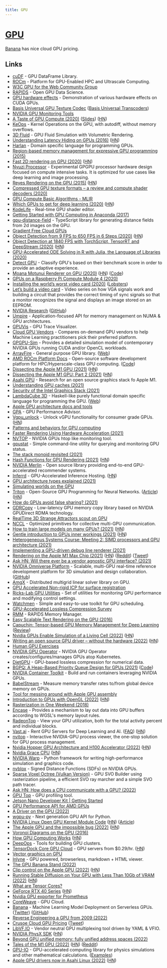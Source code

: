 ```yaml
---
title: GPU
---
```


# [GPU](https://en.wikipedia.org/wiki/Graphics_processing_unit)

[Banana](https://www.banana.dev/) has nice cloud GPU pricing.

## Links

- [cuDF](https://github.com/rapidsai/cudf) - GPU DataFrame Library.
- [ROCm](https://rocm.github.io/tensorflow.html) - Platform for GPU-Enabled HPC and Ultrascale Computing.
- [W3C GPU for the Web Community Group](https://github.com/gpuweb/gpuweb)
- [RAPIDS](https://rapids.ai/) - Open GPU Data Science.
- [GPU hardware effects](https://github.com/Kobzol/hardware-effects-gpu) - Demonstration of various hardware effects on CUDA GPUs.
- [Basis Universal GPU Texture Codec](https://github.com/BinomialLLC/basis_universal) ([Basis Universal Transcoders](https://github.com/KhronosGroup/Basis-Universal-Transcoders))
- [NVIDIA GPU Monitoring Tools](https://github.com/NVIDIA/gpu-monitoring-tools)
- [A Taste of GPU Compute (2020)](https://www.youtube.com/watch?v=eqkAaplKBc4) ([Slides](https://docs.google.com/presentation/d/1FRH81IW9RffkJjm6ILFZ7raCgFAUPXYYFXfiyKmhkx8/edit)) ([HN](https://news.ycombinator.com/item?id=22880502))
- [KeOps](https://github.com/getkeops/keops) - Kernel Operations on the GPU, with autodiff, without memory overflows.
- [3D Fluid](https://github.com/PWhiddy/Fat-Clouds) - GPU Fluid Simulation with Volumetric Rendering.
- [Understanding Latency Hiding on GPUs (2016)](https://www2.eecs.berkeley.edu/Pubs/TechRpts/2016/EECS-2016-143.pdf) ([HN](https://news.ycombinator.com/item?id=23379709))
- [Harlan](https://github.com/eholk/harlan) - Domain specific language for programming GPUs.
- [Region-based memory management for expressive GPU programming (2015)](https://blog.theincredibleholk.org/papers/dissertation.pdf)
- [Fast 2D rendering on GPU (2020)](https://raphlinus.github.io/rust/graphics/gpu/2020/06/13/fast-2d-rendering.html) ([HN](https://news.ycombinator.com/item?id=23512897))
- [Nyuzi Processor](https://github.com/jbush001/NyuziProcessor) - Experimental GPGPU processor hardware design focused on compute intensive tasks. It is optimized for use cases like deep learning and image processing.
- [Reyes Rendering on the GPU (2015)](https://markussteinberger.net/papers/GPUReyes.pdf) ([HN](https://news.ycombinator.com/item?id=23572626))
- [Compressed GPU texture formats – a review and compute shader decoders (2020)](https://themaister.net/blog/2020/08/12/compressed-gpu-texture-formats-a-review-and-compute-shader-decoders-part-1/)
- [GPU Compute Basic Algorithms - MLIR](https://llvm.discourse.group/t/gpu-compute-basic-algorithms/1281)
- [Which GPUs to get for deep learning (2020)](https://timdettmers.com/2020/09/07/which-gpu-for-deep-learning/) ([HN](https://news.ycombinator.com/item?id=24400603))
- [KodeLife](https://hexler.net/products/kodelife) - Real-time GPU shader editor.
- [Getting Started with GPU Computing in Anaconda (2017)](https://www.anaconda.com/blog/getting-started-with-gpu-computing-in-anaconda)
- [gpu-distance-field](https://github.com/ryankaplan/gpu-distance-field) - TypeScript library for generating distance fields from 2d images on the GPU.
- [Gradient Free Cloud GPUs](https://gradient.paperspace.com/free-gpu)
- [Object Detection from 9 FPS to 650 FPS in 6 Steps (2020)](https://paulbridger.com/posts/video_analytics_pipeline_tuning/) ([HN](https://news.ycombinator.com/item?id=24738835))
- [Object Detection at 1840 FPS with TorchScript, TensorRT and DeepStream (2020)](https://paulbridger.com/posts/video-analytics-deepstream-pipeline/) ([HN](https://news.ycombinator.com/item?id=24817173))
- [GPU-Accelerated ODE Solving in R with Julia, the Language of Libraries (2020)](http://www.stochasticlifestyle.com/gpu-accelerated-ode-solving-in-r-with-julia-the-language-of-libraries/)
- [Detect GPU](https://github.com/TimvanScherpenzeel/detect-gpu) - Classify GPU's based on their benchmark score in order to provide an adaptive experience.
- [Moana Motunui Renderer on GPU (2020)](https://www.render-blog.com/2020/10/03/gpu-motunui/) ([HN](https://news.ycombinator.com/item?id=24833218)) ([Code](https://github.com/chellmuth/gpu-motunui))
- [GPUs on a Raspberry Pi Compute Module 4 (2020)](https://www.youtube.com/watch?v=ikpgZu6kLKE)
- [Installing the world’s worst video card (2020)](https://www.youtube.com/watch?v=2iURr3NBprc) ([Lobsters](https://lobste.rs/s/n45htv/installing_world_s_worst_video_card))
- [Let’s build a video card](https://eater.net/vga) - Video series on how VGA signals work and building a circuit that provides the correct timing of sync signals so that a monitor recognizes the signal and displays an image stored on an EEPROM.
- [NVIDIA Research](https://www.nvidia.com/en-us/research/) ([GitHub](https://github.com/NVlabs))
- [Umpire](https://github.com/LLNL/Umpire) - Application-focused API for memory management on NUMA & GPU architectures.
- [GPUVis](https://github.com/mikesart/gpuvis) - GPU Trace Visualizer.
- [Cloud GPU Vendors](https://github.com/binga/cloud-gpus) - Compares on-demand GPU vendors to help Machine Learning practitioners pick their preferred platform.
- [GPGPU-Sim](https://github.com/gpgpu-sim/gpgpu-sim_distribution) - Provides a detailed simulation model of contemporary NVIDIA GPUs running CUDA and/or OpenCL workloads.
- [ArrayFire](https://github.com/arrayfire/arrayfire) - General purpose GPU library. ([Web](https://arrayfire.com/))
- [AMD ROCm Platform Docs](https://rocmdocs.amd.com/en/latest/) - Open-source software development platform for HPC/Hyperscale-class GPU computing. ([Code](https://github.com/RadeonOpenCompute/ROCm))
- [Dissecting the Apple M1 GPU (2021)](https://rosenzweig.io/blog/asahi-gpu-part-1.html) ([HN](https://news.ycombinator.com/item?id=25673631))
- [Dissecting the Apple M1 GPU: Part 2 (2021)](https://rosenzweig.io/blog/asahi-gpu-part-2.html) ([HN](https://news.ycombinator.com/item?id=25873887))
- [Asahi GPU](https://github.com/AsahiLinux/gpu) - Research for an open source graphics stack fo Apple M1.
- [Understanding GPU caches (2021)](https://rastergrid.com/blog/gpu-tech/2021/01/understanding-gpu-caches/)
- [Security of the Intel Graphics Stack (2021)](https://igor-blue.github.io/2021/02/10/graphics-part1.html)
- [LambdaCube 3D](https://github.com/lambdacube3d/lambdacube-compiler) - Haskell-like purely functional domain specific language for programming the GPU. ([Web](http://lambdacube3d.com/))
- [Apple GPU architecture docs and tools](https://github.com/dougallj/applegpu)
- [GPA](https://github.com/Jokeren/GPA) - GPU Performance Advisor.
- [Vgpu_unlock](https://github.com/DualCoder/vgpu_unlock) - Unlock vGPU functionality for consumer grade GPUs. ([HN](https://news.ycombinator.com/item?id=26754351))
- [Patterns and behaviors for GPU computing](https://github.com/moderngpu/moderngpu)
- [Faster Rendering Using Hardware Acceleration (2021)](https://www.sublimetext.com/blog/articles/hardware-accelerated-rendering)
- [NVTOP](https://github.com/Syllo/nvtop) - NVIDIA GPUs htop like monitoring tool.
- [gpustat](https://github.com/wookayin/gpustat) - Simple command-line utility for querying and monitoring GPU status.
- [The stack monoid revisited (2021)](https://raphlinus.github.io/gpu/2021/05/13/stack-monoid-revisited.html)
- [Hash Functions for GPU Rendering (2021)](https://www.reedbeta.com/blog/hash-functions-for-gpu-rendering/) ([HN](https://news.ycombinator.com/item?id=27244209))
- [NVIDIA Merlin](https://github.com/NVIDIA-Merlin/Merlin) - Open source library providing end-to-end GPU-accelerated recommender systems.
- [Inferrd](https://inferrd.com/) - GPU-Accelerated Inference Hosting. ([HN](https://news.ycombinator.com/item?id=27817137))
- [GPU architecture types explained (2021)](https://rastergrid.com/blog/gpu-tech/2021/07/gpu-architecture-types-explained/)
- [Simulating worlds on the GPU](https://davidar.io/post/sim-glsl)
- [Triton](https://github.com/openai/triton) - Open-Source GPU Programming for Neural Networks. ([Article](https://openai.com/blog/triton/)) ([HN](https://news.ycombinator.com/item?id=27985594))
- [How do GPUs avoid false sharing? (2021)](https://www.reddit.com/r/GraphicsProgramming/comments/pi74sd/how_do_gpus_avoid_false_sharing/)
- [GDRCopy](https://github.com/NVIDIA/gdrcopy) - Low-latency GPU memory copy library based on NVIDIA GPUDirect RDMA technology.
- [RealTime 3D Strange Attractors scout on GPU](https://github.com/BrutPitt/glChAoS.P)
- [NCCL](https://github.com/NVIDIA/nccl) - Optimized primitives for collective multi-GPU communication.
- [How to train large models on many GPUs? (2021)](https://lilianweng.github.io/lil-log/2021/09/24/train-large-neural-networks.html) ([HN](https://news.ycombinator.com/item?id=28657797))
- [Gentle introduction to GPUs inner workings (2021)](https://vksegfault.github.io/posts/gentle-intro-gpu-inner-workings/) ([HN](https://news.ycombinator.com/item?id=28728138))
- [Heterogeneous Systems Course: Meeting 2: SIMD processors and GPU architecture (2021)](https://www.youtube.com/watch?v=fO8Yw1pmyyc)
- [Implementing a GPU-driven debug line renderer (2021)](https://www.gijskaerts.com/wordpress/?p=190)
- [Rendering on the Apple M1 Max Chip (2021)](https://blog.yiningkarlli.com/2021/10/takua-on-m1-max.html) ([HN](https://news.ycombinator.com/item?id=28994800)) ([Reddit](https://www.reddit.com/r/apple/comments/qfogld/the_m1max_is_the_fastest_gpu_we_have_ever/)) ([Tweet](https://twitter.com/yiningkarlli/status/1452783165970386945))
- [Ask HN: Will there ever be a vendor agnostic GPU interface? (2021)](https://news.ycombinator.com/item?id=29058681)
- [NVIDIA Omniverse Platform](https://developer.nvidia.com/nvidia-omniverse-platform) - Scalable, multi-GPU real-time reference development platform for 3D simulation and design collaboration. ([GitHub](https://github.com/NVIDIA-Omniverse))
- [AmgX](https://github.com/NVIDIA/AMGX) - Distributed multigrid linear solver library on GPU.
- [GPU Accelerated Non-rigid ICP for surface registration](https://github.com/wuhaozhe/pytorch-nicp)
- [Ricks-Lab GPU Utilities](https://github.com/Ricks-Lab/gpu-utils) - Set of utilities for monitoring GPU performance and modifying control settings.
- [Watchmen](https://github.com/Spico197/watchmen) - Simple and easy-to-use toolkit for GPU scheduling.
- [GPU-Accelerated Lossless Compression Survey](https://github.com/dingwentao/GPU-lossless-compression)
- [RMM](https://github.com/rapidsai/rmm) - RAPIDS Memory Manager.
- [Easy Scalable Text Rendering on the GPU (2016)](https://medium.com/@evanwallace/easy-scalable-text-rendering-on-the-gpu-c3f4d782c5ac)
- [Capuchin: Tensor-based GPU Memory Management for Deep Learning](https://dl.acm.org/doi/abs/10.1145/3373376.3378505) ([Review](https://www.bodunhu.com/blog/posts/paper-review-capuchin-tensor-based-gpu-memory-management-for-deep-learning/))
- [Nvidia GPUs Enable Simulation of a Living Cell (2022)](https://blogs.nvidia.com/blog/2022/01/20/living-cell-simulation/) ([HN](https://news.ycombinator.com/item?id=30113837))
- [Writing an open source GPU driver – without the hardware (2022)](https://www.collabora.com/news-and-blog/blog/2022/01/27/writing-an-open-source-gpu-driver-without-the-hardware/) ([HN](https://news.ycombinator.com/item?id=30107002))
- [Human GPU Exercises](https://github.com/luruke/human-gpu)
- [NVIDIA GPU Operator](https://github.com/NVIDIA/gpu-operator) - NVIDIA GPU Operator creates/configures/manages GPUs atop Kubernetes.
- [DietGPU](https://github.com/facebookresearch/dietgpu) - GPU-based lossless compression for numerical data.
- [BGPQ: A Heap-Based Priority Queue Design for GPUs (2021)](https://dl.acm.org/doi/fullHtml/10.1145/3472456.3472463) ([Code](https://github.com/srush/torch-queue))
- [NVIDIA Container Toolkit](https://github.com/NVIDIA/nvidia-container-toolkit) - Build and run containers leveraging NVIDIA GPUs.
- [BabelStream](https://github.com/UoB-HPC/BabelStream) - Measure memory transfer rates to/from global device memory on GPUs.
- [Tool for messing around with Apple GPU assembly](https://github.com/tellowkrinkle/mtl-gpu-asmcheck)
- [Introduction to GPUs with OpenGL (2022)](https://engineering.monstar-lab.com/en/post/2022/03/01/Introduction-To-GPUs-With-OpenGL/) ([HN](https://news.ycombinator.com/item?id=30583905))
- [Rasterization in One Weekend (2018)](https://tayfunkayhan.wordpress.com/2018/11/24/rasterization-in-one-weekend-part-i/)
- [Encase](https://github.com/teoxoy/encase) - Provides a mechanism to lay out data into GPU buffers according to WGSL's memory layout rules.
- [RadeonTop](https://github.com/clbr/radeontop) - View your GPU utilization, both for the total activity percent and individual blocks.
- [Vast.ai](https://vast.ai/) - Rent GPU Servers for Deep Learning and AI. ([FAQ](https://vast.ai/faq/)) ([HN](https://news.ycombinator.com/item?id=30736459))
- [nvitop](https://github.com/XuehaiPan/nvitop) - Interactive NVIDIA-GPU process viewer, the one-stop solution for GPU process management.
- [Nvidia Hopper GPU Architecture and H100 Accelerator (2022)](https://www.anandtech.com/show/17327/nvidia-hopper-gpu-architecture-and-h100-accelerator-announced) ([HN](https://news.ycombinator.com/item?id=30767586))
- [Nvidia Grace CPU](https://www.nvidia.com/en-us/data-center/grace-cpu/) ([HN](https://news.ycombinator.com/item?id=30768704))
- [NVIDIA Warp](https://github.com/NVIDIA/warp) - Python framework for writing high-performance simulation and graphics code.
- [nvblox](https://github.com/nvidia-isaac/nvblox) - Signed Distance Functions (SDFs) on NVIDIA GPUs.
- [Sparse Voxel Octree (Vulkan Version)](https://github.com/AdamYuan/SparseVoxelOctree) - GPU SVO Builder using rasterization pipeline, a efficient SVO ray marcher and a simple SVO path tracer.
- [Ask HN: How does a CPU communicate with a GPU? (2022)](https://news.ycombinator.com/item?id=30860259)
- [GPU Top](https://github.com/rib/gputop) - GPU profiling tool.
- [Jetson Nano Developer Kit | Getting Started](https://github.com/uburuntu/jetson-startup)
- [GPU Performance API for AMD GPUs](https://github.com/GPUOpen-Tools/gpu_performance_api)
- [A Driver on the GPU (2022)](https://www.basnieuwenhuizen.nl/a-driver-on-the-gpu/)
- [wgpu-py](https://github.com/pygfx/wgpu-py) - Next generation GPU API for Python.
- [NVIDIA Linux Open GPU Kernel Module Code](https://github.com/NVIDIA/open-gpu-kernel-modules) ([HN](https://news.ycombinator.com/item?id=31344981)) ([Article](https://developer.nvidia.com/blog/nvidia-releases-open-source-gpu-kernel-modules/))
- [The Apple GPU and the impossible bug (2022)](https://rosenzweig.io/blog/asahi-gpu-part-5.html) ([HN](https://news.ycombinator.com/item?id=31367365))
- [Voronoi Diagrams on the GPU (2016)](https://www.rykap.com/graphics/skew/2016/02/25/voronoi-diagrams/)
- [How GPU Computing Works](https://www.nvidia.com/en-us/on-demand/session/gtcspring21-s31151/) ([HN](https://news.ycombinator.com/item?id=32053502))
- [DeepOps](https://github.com/NVIDIA/deepops) - Tools for building GPU clusters.
- [TensorDock Core GPU Cloud](https://www.tensordock.com/product-core) - GPU servers from $0.29/hr. ([HN](https://news.ycombinator.com/item?id=32269722))
- [Vector graphics on GPU](https://gasiulis.name/vector-graphics-on-gpu/)
- [Inlyne](https://github.com/trimental/inlyne) - GPU powered, browserless, markdown + HTML viewer.
- [The GPU Banana Stand (2022)](https://acko.net/blog/the-gpu-banana-stand/)
- [Clip control on the Apple GPU (2022)](https://rosenzweig.io/blog/asahi-gpu-part-6.html) ([HN](https://news.ycombinator.com/item?id=32551512))
- [Running Stable Diffusion on Your GPU with Less Than 10Gb of VRAM (2022)](https://constant.meiring.nz/playing/2022/08/04/playing-with-stable-diffusion.html) ([HN](https://news.ycombinator.com/item?id=32710365))
- [What are Tensor Cores?](https://twitter.com/cHHillee/status/1567590401028296704)
- [GeForce RTX 40 Series](https://www.nvidia.com/es-es/geforce/graphics-cards/40-series/) ([HN](https://news.ycombinator.com/item?id=32912953))
- [Nvidia GPU exporter for Prometheus](https://github.com/utkuozdemir/nvidia_gpu_exporter)
- [CoreWeave](https://coreweave.com/) - GPU Cloud.
- [Banana](https://www.banana.dev/) - Machine Learning Model Deployment on Serverless GPUs. ([Twitter](https://twitter.com/BananaDev_)) ([GitHub](https://github.com/bananaml))
- [Reverse Engineering a GPU from 2009 (2022)](https://garnet.codeberg.page/posts/gpu-reversing/)
- [Crusoe Cloud GPU Pricing](https://crusoecloud.com/pricing/) ([Tweet](https://twitter.com/YousifAstar/status/1580657205308583936))
- [LibVF.IO](https://github.com/Arc-Compute/LibVF.IO) - Vendor neutral GPU multiplexing tool driven by YAML & VFIO.
- [NVIDIA PhysX SDK](https://github.com/NVIDIA-Omniverse/PhysX) ([HN](https://news.ycombinator.com/item?id=33519414))
- [Beyond GPU unified memory: fully unified address spaces (2022)](https://threedots.ovh/blog/2022/11/beyond-gpu-unified-memory-fully-unified-address-spaces/)
- [Tales of the M1 GPU (2022)](https://asahilinux.org/2022/11/tales-of-the-m1-gpu/) ([HN](https://news.ycombinator.com/item?id=33789940)) ([Reddit](https://www.reddit.com/r/rust/comments/z80mn6/tales_of_the_m1_gpu/))
- [GPU-IO](https://github.com/amandaghassaei/gpu-io) - GPU-accelerated computing library for physics simulations and other mathematical calculations. ([Examples](https://apps.amandaghassaei.com/gpu-io/examples/))
- [Apple GPU drivers now in Asahi Linux (2022)](https://asahilinux.org/2022/12/gpu-drivers-now-in-asahi-linux/) ([HN](https://news.ycombinator.com/item?id=33891197))

